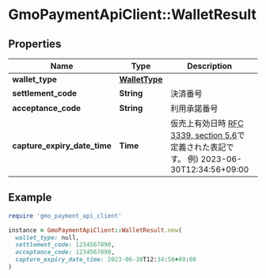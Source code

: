 # GmoPaymentApiClient::WalletResult

## Properties

| Name | Type | Description | Notes |
| ---- | ---- | ----------- | ----- |
| **wallet_type** | [**WalletType**](WalletType.md) |  | [optional] |
| **settlement_code** | **String** | 決済番号 | [optional] |
| **acceptance_code** | **String** | 利用承諾番号 | [optional] |
| **capture_expiry_date_time** | **Time** | 仮売上有効日時   [RFC 3339, section 5.6](https://tools.ietf.org/html/rfc3339#section-5.6)で定義された表記です。   例) 2023-06-30T12:34:56+09:00  | [optional] |

## Example

```ruby
require 'gmo_payment_api_client'

instance = GmoPaymentApiClient::WalletResult.new(
  wallet_type: null,
  settlement_code: 1234567890,
  acceptance_code: 1234567890,
  capture_expiry_date_time: 2023-06-30T12:34:56+09:00
)
```

